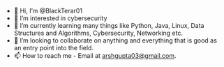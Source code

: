 - 👋 Hi, I’m @BlackTerar01
- 👀 I’m interested in cybersecurity
- 🌱 I’m currently learning many things like Python, Java, Linux, Data Structures and Algorithms, Cybersecurity, Networking etc.
- 💞️ I’m looking to collaborate on anything and everything that is good as an entry point into the field. 
- 📫 How to reach me - Email at arshgupta03@gmail.com.

<!---
BlackTerar01/BlackTerar01 is a ✨ special ✨ repository because its `README.md` (this file) appears on your GitHub profile.
You can click the Preview link to take a look at your changes.
--->
